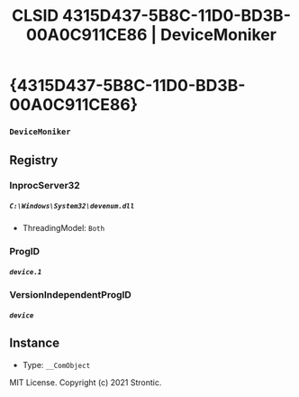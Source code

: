 ﻿---
title: "CLSID 4315D437-5B8C-11D0-BD3B-00A0C911CE86 | DeviceMoniker"
excerpt: What is COM-Object CLSID 4315D437-5B8C-11D0-BD3B-00A0C911CE86?
---

# {4315D437-5B8C-11D0-BD3B-00A0C911CE86}

### `DeviceMoniker`

## Registry


### InprocServer32

##### `C:\Windows\System32\devenum.dll`
* ThreadingModel: `Both`

### ProgID

##### `device.1`

### VersionIndependentProgID

##### `device`

## Instance

* Type: `__ComObject`

MIT License. Copyright (c) 2021 Strontic.


